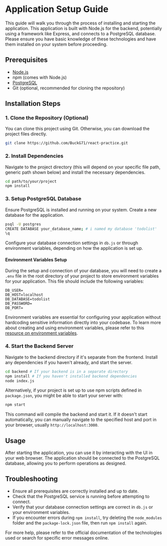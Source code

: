# Application Setup Guide

This guide will walk you through the process of installing and starting the application. This application is built with Node.js for the backend, potentially using a framework like Express, and connects to a PostgreSQL database. Please ensure you have basic knowledge of these technologies and have them installed on your system before proceeding.

## Prerequisites

- [Node.js](https://nodejs.org/)
- npm (comes with Node.js)
- [PostgreSQL](https://www.postgresql.org/download/)
- Git (optional, recommended for cloning the repository)

## Installation Steps

### 1. Clone the Repository (Optional)

You can clone this project using Git. Otherwise, you can download the project files directly.

```bash
git clone https://github.com/BuckG71/react-practice.git
```

### 2. Install Dependencies

Navigate to the project directory (this will depend on your specific file path, generic path shown below) and install the necessary dependencies.

```bash
cd path/to/your/project
npm install
```

### 3. Setup PostgreSQL Database

Ensure PostgreSQL is installed and running on your system. Create a new database for the application.

```bash
psql -U postgres
CREATE DATABASE your_database_name; # i named my database 'todolist' 
\q
```

Configure your database connection settings in `db.js` or through environment variables, depending on how the application is set up.

#### Environment Variables Setup

During the setup and connection of your database, you will need to create a `.env` file in the root directory of your project to store environment variables for your application. This file should include the following variables:

```
DB_USER=
DB_HOST=localhost
DB_DATABASE=todolist
DB_PASSWORD=
DB_PORT=
```

Environment variables are essential for configuring your application without hardcoding sensitive information directly into your codebase. To learn more about creating and using environment variables, please refer to this [resource on environment variables](https://www.twilio.com/blog/2017/01/how-to-set-environment-variables.html).

### 4. Start the Backend Server

Navigate to the backend directory if it's separate from the frontend. Install any dependencies if you haven't already, and start the server.

```bash
cd backend # If your backend is in a separate directory
npm install # If you haven't installed backend dependencies
node index.js
```

Alternatively, if your project is set up to use npm scripts defined in `package.json`, you might be able to start your server with:

```bash
npm start
```

This command will compile the backend and start it. If it doesn't start automatically, you can manually navigate to the specified host and port in your browser, usually `http://localhost:3000`.

## Usage

After starting the application, you can use it by interacting with the UI in your web browser. The application should be connected to the PostgreSQL database, allowing you to perform operations as designed.

## Troubleshooting

- Ensure all prerequisites are correctly installed and up to date.
- Check that the PostgreSQL service is running before attempting to connect.
- Verify that your database connection settings are correct in `db.js` or your environment variables.
- If you encounter errors during `npm install`, try deleting the `node_modules` folder and the `package-lock.json` file, then run `npm install` again.

For more help, please refer to the official documentation of the technologies used or search for specific error messages online.
